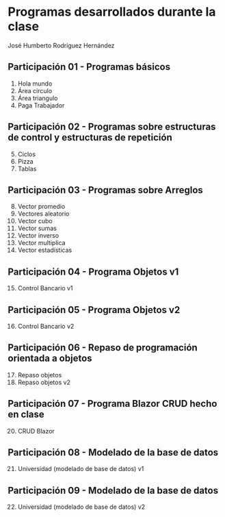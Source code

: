 # Programas desarrollados durante la clase
José Humberto Rodríguez Hernández

## Participación 01 - Programas básicos
1. Hola mundo
2. Área circulo
3. Área triangulo
4. Paga Trabajador

## Participación 02 - Programas sobre estructuras de control y estructuras de repetición
5. Ciclos
6. Pizza
7. Tablas

## Participación 03 - Programas sobre Arreglos
8. Vector promedio
9. Vectores aleatorio
10. Vector cubo
11. Vector sumas
12. Vector inverso
13. Vector multiplica
14. Vector estadísticas

## Participación 04 - Programa Objetos v1
15. Control Bancario v1

## Participación 05 - Programa Objetos v2
16. Control Bancario v2

## Participación 06 - Repaso de programación orientada a objetos
17. Repaso objetos
18. Repaso objetos v2

## Participación 07 - Programa Blazor CRUD hecho en clase

20. CRUD Blazor

## Participación 08 - Modelado de la base de datos
21. Universidad (modelado de base de datos) v1

## Participación 09 - Modelado de la base de datos
22. Universidad (modelado de base de datos) v2
